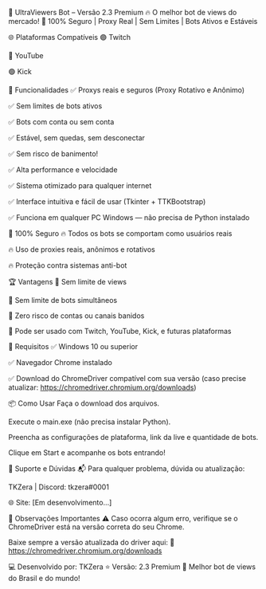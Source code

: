 🚀 UltraViewers Bot – Versão 2.3 Premium
🔥 O melhor bot de views do mercado!
💎 100% Seguro | Proxy Real | Sem Limites | Bots Ativos e Estáveis

🌐 Plataformas Compatíveis
🟣 Twitch

🔴 YouTube

🟢 Kick

🚀 Funcionalidades
✅ Proxys reais e seguros (Proxy Rotativo e Anônimo)

✅ Sem limites de bots ativos

✅ Bots com conta ou sem conta

✅ Estável, sem quedas, sem desconectar

✅ Sem risco de banimento!

✅ Alta performance e velocidade

✅ Sistema otimizado para qualquer internet

✅ Interface intuitiva e fácil de usar (Tkinter + TTKBootstrap)

✅ Funciona em qualquer PC Windows — não precisa de Python instalado

🔐 100% Seguro
🔥 Todos os bots se comportam como usuários reais

🔥 Uso de proxies reais, anônimos e rotativos

🔥 Proteção contra sistemas anti-bot

🏆 Vantagens
🚫 Sem limite de views

🚫 Sem limite de bots simultâneos

🚫 Zero risco de contas ou canais banidos

🔗 Pode ser usado com Twitch, YouTube, Kick, e futuras plataformas

🔧 Requisitos
✅ Windows 10 ou superior

✅ Navegador Chrome instalado

✅ Download do ChromeDriver compatível com sua versão (caso precise atualizar: https://chromedriver.chromium.org/downloads)

📦 Como Usar
Faça o download dos arquivos.

Execute o main.exe (não precisa instalar Python).

Preencha as configurações de plataforma, link da live e quantidade de bots.

Clique em Start e acompanhe os bots entrando!

🤝 Suporte e Dúvidas
📬 Para qualquer problema, dúvida ou atualização:

TKZera | Discord: tkzera#0001

🌐 Site: [Em desenvolvimento...]

🧠 Observações Importantes
⚠️ Caso ocorra algum erro, verifique se o ChromeDriver está na versão correta do seu Chrome.

Baixe sempre a versão atualizada do driver aqui:
🔗 https://chromedriver.chromium.org/downloads

💻 Desenvolvido por: TKZera
⭐ Versão: 2.3 Premium
🚀 Melhor bot de views do Brasil e do mundo!
